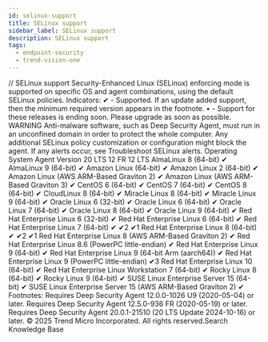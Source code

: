 ```yaml
---
id: selinux-support
title: SELinux support
sidebar_label: SELinux support
description: SELinux support
tags:
  - endpoint-security
  - trend-vision-one
---
```


/*<![CDATA[*/ $('#title').html($('meta[name=map-description]').attr('content')); /*]]>*/ SELinux support Security-Enhanced Linux (SELinux) enforcing mode is supported on specific OS and agent combinations, using the default SELinux policies. Indicators: ✔ - Supported. If an update added support, then the minimum required version appears in the footnote. • - Support for these releases is ending soon. Please upgrade as soon as possible. WARNING Anti-malware software, such as Deep Security Agent, must run in an unconfined domain in order to protect the whole computer. Any additional SELinux policy customization or configuration might block the agent. If any alerts occur, see Troubleshoot SELinux alerts. Operating System Agent Version 20 LTS 12 FR 12 LTS AlmaLinux 8 (64-bit) ✔ AlmaLinux 9 (64-bit) ✔ Amazon Linux (64-bit) ✔ Amazon Linux 2 (64-bit) ✔ Amazon Linux (AWS ARM-Based Graviton 2) ✔ Amazon Linux (AWS ARM-Based Graviton 3) ✔ CentOS 6 (64-bit) ✔ CentOS 7 (64-bit) ✔ CentOS 8 (64-bit) ✔ CloudLinux 8 (64-bit) ✔ Miracle Linux 8 (64-bit) ✔ Miracle Linux 9 (64-bit) ✔ Oracle Linux 6 (32-bit) ✔ Oracle Linux 6 (64-bit) ✔ Oracle Linux 7 (64-bit) ✔ Oracle Linux 8 (64-bit) ✔ Oracle Linux 9 (64-bit) ✔ Red Hat Enterprise Linux 6 (32-bit) ✔ Red Hat Enterprise Linux 6 (64-bit) ✔ Red Hat Enterprise Linux 7 (64-bit) ✔ ✔2 ✔1 Red Hat Enterprise Linux 8 (64-bit) ✔ ✔2 ✔1 Red Hat Enterprise Linux 8 (AWS ARM-Based Graviton 2) ✔ Red Hat Enterprise Linux 8.6 (PowerPC little-endian) ✔ Red Hat Enterprise Linux 9 (64-bit) ✔ Red Hat Enterprise Linux 9 (64-bit Arm (aarch64)) ✔ Red Hat Enterprise Linux 9 (PowerPC little-endian) ✔3 Red Hat Enterprise Linux 10 (64-bit) ✔ Red Hat Enterprise Linux Workstation 7 (64-bit) ✔ Rocky Linux 8 (64-bit) ✔ Rocky Linux 9 (64-bit) ✔ SUSE Linux Enterprise Server 15 (64-bit) ✔ SUSE Linux Enterprise Server 15 (AWS ARM-Based Graviton 2) ✔ Footnotes: Requires Deep Security Agent 12.0.0-1026 U9 (2020-05-04) or later. Requires Deep Security Agent 12.5.0-936 FR (2020-05-19) or later. Requires Deep Security Agent 20.0.1-21510 (20 LTS Update 2024-10-16) or later. © 2025 Trend Micro Incorporated. All rights reserved.Search Knowledge Base